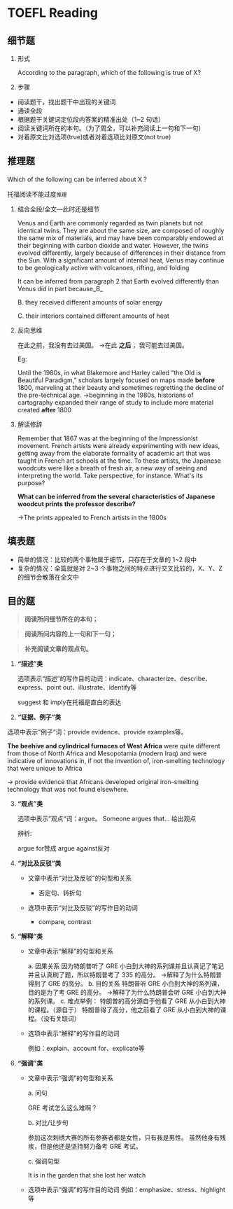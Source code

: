 # TOEFL Reading
## 细节题

1. 形式
    
    According to the paragraph, which of the following is true of X?

2. 步骤

- 阅读题干，找出题干中出现的关键词
- 通读全段
- 根据题干关键词定位段内答案的精准出处（1~2 句话）
- 阅读关键词所在的本句。（为了周全，可以补充阅读上一句和下一句）
- 对着原文比对选项(true)或者对着选项比对原文(not true)

## 推理题

Which of the following can be inferred about X？

托福阅读不能过度`推理`

1. 结合全段/全文—此时还是细节
    
    Venus and Earth are commonly regarded as twin planets but not identical twins. They are about the same size, are composed of roughly the same mix of materials, and may have been comparably endowed at their beginning with carbon dioxide and water. However, the twins evolved differently, largely because of differences in their distance from the Sun. With a significant amount of internal heat, Venus may continue to be geologically active with volcanoes, rifting, and folding
    
    It can be inferred from paragraph 2 that Earth evolved differently than Venus did in part because_B_
    
    B. they received different amounts of solar energy
    
    C. their interiors contained different amounts of heat
    
2. 反向思维
    
    在此之前，我没有去过美国。
    →在此 **之后** ，我可能去过美国。
    
    Eg:
    
    Until the 1980s, in what Blakemore and Harley called “the Old is Beautiful Paradigm,” scholars largely focused on maps made **before** 1800, marveling at their beauty and sometimes regretting the decline of the pre-technical age.
    →beginning in the 1980s, historians of cartography expanded their range of study to include more material created **after** 1800
    
3. 解读修辞
    
    Remember that 1867 was at the beginning of the Impressionist movement.
    French artists were already experimenting with new ideas, getting away from the elaborate formality of academic art that was taught in French art schools at the time. To these artists, the Japanese woodcuts were like a breath of fresh air, a new way of seeing and interpreting the world. Take perspective, for instance. What's its purpose?
    
    **What can be inferred from the several characteristics of Japanese woodcut prints the professor describe?**
    
    →The prints appealed to French artists in the 1800s

## 填表题

- 简单的情况：比较的两个事物属于细节，只存在于文章的 1~2 段中
- 复杂的情况：全篇就是对 2~3 个事物之间的特点进行交叉比较的，X、Y、Z 的细节会散落在全文中

## 目的题

> **阅读所问细节所在的本句；**

> **阅读所问内容的上一句和下一句；**

> **补充阅读文章的观点句。**

1. **“描述”类**

    选项表示“描述”的写作目的动词：indicate、characterize、describe、express、point out、illustrate、identify等

    suggest 和 imply在托福是直白的表达

2.  **“证据、例子”类**

选项中表示”例子“词：provide evidence、provide examples等。

**The beehive and cylindrical furnaces of West Africa** were quite different from those of North Africa and Mesopotamia (modern Iraq) and were indicative of innovations in, if not the invention of, iron-smelting technology that were unique to Africa

→ provide evidence that Africans developed original iron-smelting technology that was not found elsewhere.

3. **“观点”类**

    选项中表示”观点“词：argue。
    Someone argues that… 给出观点

    辨析:

    argue for赞成 argue against反对

4. **“对比及反驳”类**

    - 文章中表示“对比及反驳”的句型和关系
        - 否定句、转折句
        
    - 选项中表示“对比及反驳”的写作目的动词
        - compare, contrast
    
5. **“解释”类**
    - 文章中表示“解释”的句型和关系

        a. 因果关系
        因为特朗普听了 GRE 小白到大神的系列课并且认真记了笔记并且认真刷了题，所以特朗普考了 335 的高分。
        →解释了为什么特朗普得到了 GRE 的高分。
        b. 目的关系
        特朗普听 GRE 小白到大神的系列课，目的是为了考 GRE 的高分。
        →解释了为什么特朗普会听 GRE 小白到大神的系列课。
        c. 难点举例：
        特朗普的高分源自于他看了 GRE 从小白到大神的课程。（源自于）
        特朗普得了高分，他之前看了 GRE 从小白到大神的课程。（没有关联词）

    - 选项中表示“解释”的写作目的动词

        例如：explain、account for、explicate等

6. **“强调”类**

    - 文章中表示“强调”的句型和关系

        a. 问句

        GRE 考试怎么这么难啊？

        b. 对比/让步句

        参加这次刺绣大赛的所有参赛者都是女性，只有我是男性。
        虽然他身有残疾，但是他还是坚持努力备考 GRE 考试。
        
        c. 强调句型

        It is in the garden that she lost her watch
        
    - 选项中表示“强调”的写作目的动词
    例如：emphasize、stress、highlight等
